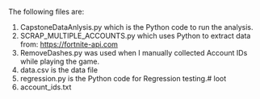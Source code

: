 The following files are:

1. CapstoneDataAnlysis.py which is the Python code to run the analysis.
2. SCRAP_MULTIPLE_ACCOUNTS.py which uses Python to extract data from: https://fortnite-api.com
3. RemoveDashes.py was used when I manually collected Account IDs while playing the game.
4. data.csv is the data file
5. regression.py is the Python code for Regression testing.# loot
6. account_ids.txt

 
